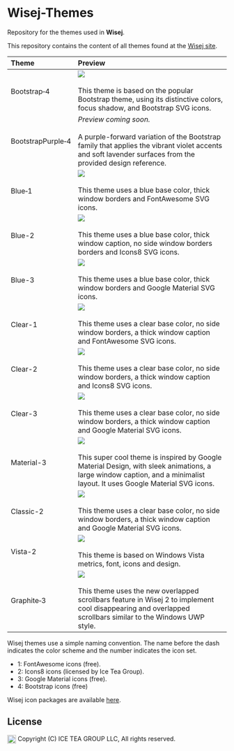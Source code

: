 Wisej-Themes
====

Repository for the themes used in __Wisej__.

This repository contains the content of all themes found at the [Wisej site](https://wisej.com/themes/).

| Theme | Preview |
| :--- | :--- |
| Bootstrap&#8209;4 | <img src="https://s3.amazonaws.com/wisej/downloads/Images/Bootstrap-4.png"/><br/><br/>This theme is based on the popular Bootstrap theme, using its distinctive colors, focus shadow, and Bootstrap SVG icons.|
| BootstrapPurple&#8209;4 | _Preview coming soon._<br/><br/>A purple-forward variation of the Bootstrap family that applies the vibrant violet accents and soft lavender surfaces from the provided design reference.|
| Blue&#8209;1 | <img src="https://s3.amazonaws.com/wisej/downloads/Images/Blue-1.png"/><br/><br/>This theme uses a blue base color, thick window borders and FontAwesome SVG icons.|
| Blue-2 | <img src="https://s3.amazonaws.com/wisej/downloads/Images/Blue-2.png"/><br/><br/>This theme uses a blue base color, thick window caption, no side window borders borders and Icons8 SVG icons. |
| Blue-3 | <img src="https://s3.amazonaws.com/wisej/downloads/Images/Blue-3.png"/><br/><br/>This theme uses a blue base color, thick window borders and Google Material SVG icons.|
| Clear-1 | <img src="https://s3.amazonaws.com/wisej/downloads/Images/Clear-1.png"/><br/><br/>This theme uses a clear base color, no side window borders, a thick window caption and FontAwesome SVG icons.|
| Clear-2 | <img src="https://s3.amazonaws.com/wisej/downloads/Images/Clear-2.png"/><br/><br/>This theme uses a clear base color, no side window borders, a thick window caption and Icons8 SVG icons.|
| Clear-3 | <img src="https://s3.amazonaws.com/wisej/downloads/Images/Clear-3.png"/><br/><br/>This theme uses a clear base color, no side window borders, a thick window caption and Google Material SVG icons.|
| Material-3 | <img src="https://s3.amazonaws.com/wisej/downloads/Images/Material-3.png"/><br/><br/>This super cool theme is inspired by Google Material Design, with sleek animations, a large window caption, and a minimalist layout. It uses Google Material SVG icons.|
| Classic-2 | <img src="https://s3.amazonaws.com/wisej/downloads/Images/Classic-2.png"/><br/><br/>This theme uses a clear base color, no side window borders, a thick window caption and Google Material SVG icons.|
| Vista-2 | <img src="https://s3.amazonaws.com/wisej/downloads/Images/Vista-2.png"/><br/><br/>This theme is based on Windows Vista metrics, font, icons and design.|
| Graphite&#8209;3 | <img src="https://s3.amazonaws.com/wisej/downloads/Images/Graphite-3.png"/><br/><br/>This theme uses the new overlapped scrollbars feature in Wisej 2 to implement cool disappearing and overlapped scrollbars similar to the Windows UWP style.|

Wisej themes use a simple naming convention. The name before the dash indicates the color scheme and the number indicates the icon set.

- 1: FontAwesome icons (free).
- 2: Icons8 icons (licensed by Ice Tea Group).
- 3: Google Material icons (free).
- 4: Bootstrap icons (free)

Wisej icon packages are available [here](https://github.com/iceteagroup/wisej-extensions).

License
-------
<img src="http://iceteagroup.com/wp-content/uploads/2017/01/Square-64x64-trasp.png" height="20" align="top"> Copyright (C) ICE TEA GROUP LLC, All rights reserved.
